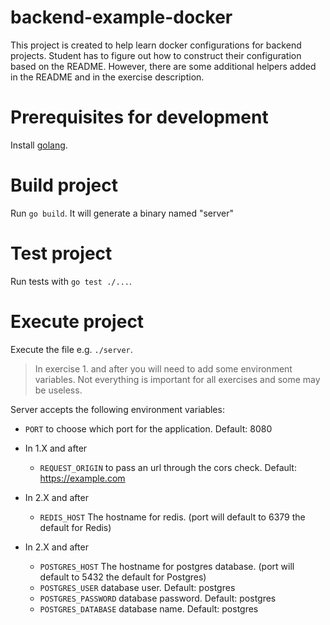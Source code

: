 # backend-example-docker

This project is created to help learn docker configurations for backend projects. Student has to figure out how to construct their configuration based on the README. However, there are some additional helpers added in the README and in the exercise description.

# Prerequisites for development

Install [golang](https://golang.org/doc/install).

# Build project #

Run `go build`. It will generate a binary named "server"

# Test project #

Run tests with `go test ./...`.

# Execute project #

Execute the file e.g. `./server`.

> In exercise 1. and after you will need to add some environment variables. Not everything is important for all exercises and some may be useless.

Server accepts the following environment variables:

- `PORT` to choose which port for the application. Default: 8080

- In 1.X and after
  - `REQUEST_ORIGIN` to pass an url through the cors check. Default: https://example.com

- In 2.X and after
  - `REDIS_HOST` The hostname for redis. (port will default to 6379 the default for Redis)

- In 2.X and after
  - `POSTGRES_HOST` The hostname for postgres database. (port will default to 5432 the default for Postgres)
  - `POSTGRES_USER` database user. Default: postgres
  - `POSTGRES_PASSWORD` database password. Default: postgres
  - `POSTGRES_DATABASE` database name. Default: postgres
